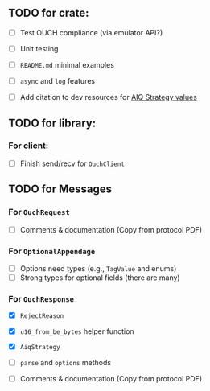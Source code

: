 
## TODO for crate:
- [ ] Test OUCH compliance (via emulator API?)
- [ ] Unit testing
- [ ] `README.md` minimal examples
- [ ] `async` and `log` features
- [ ] Add citation to dev resources for [AIQ Strategy values](https://www.nasdaqtrader.com/TraderNews.aspx?id=ETU2023-8)


## TODO for library:

### For client:
- [ ] Finish send/recv for `OuchClient`

## TODO for Messages
### For `OuchRequest`
- [ ] Comments & documentation (Copy from protocol PDF)

### For `OptionalAppendage`
- [ ] Options need types (e.g., `TagValue` and enums)
- [ ] Strong types for optional fields (there are many)

### For `OuchResponse`
- [x] `RejectReason`
- [x] `u16_from_be_bytes` helper function
- [x] `AiqStrategy`

- [ ] `parse` and `options` methods
- [ ] Comments & documentation (Copy from protocol PDF)

